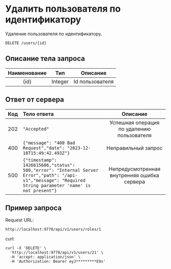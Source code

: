 # Удалить пользователя по идентификатору
Удаление пользователя по идентификатору.
```
DELETE /users/{id}
```
## Описание тела запроса
|  Наименование   |   Тип   |    Описание     |
|:---------------:|:-------:|:---------------:|
|      {id}       | Integer | Id пользователя |

## Ответ от сервера
| Код | Тело ответа                                                                                                                                                   |                  Описание                   |
|:---:|:--------------------------------------------------------------------------------------------------------------------------------------------------------------|:-------------------------------------------:|
| 202 | ```"Accepted"```                                                                                                                                              | Успешная операция по удалению пользователя |
| 400 | ```{"message": "400 Bad Request","date": "2023-12-18T15:49:42.493Z"}```                                                                                       |             Неправильный запрос             |
| 500 | ```{"timestamp": 1426615606,"status": 500,"error": "Internal Server Error","path": "/api-v1","message": "Required String parameter 'name' is not present"}``` | Непредусмотренная внутренняя ошибка сервера |
## Пример запроса
Request URL:
```
http://localhost:9778/api/v1/users/roles/1
```
curl:
```
curl -X 'DELETE' \
  'http://localhost:9778/api/v1/users/21' \
  -H 'accept: application/json' \
  -H 'Authorization: Bearer eyJ*********E9s'
```